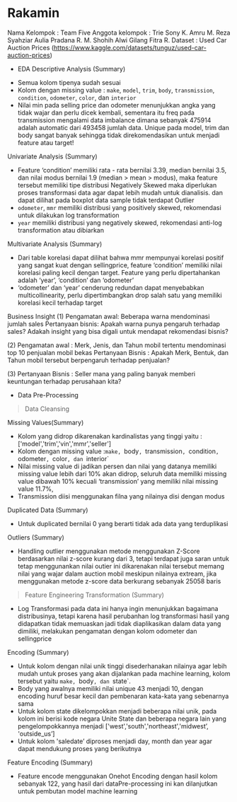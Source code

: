 # Rakamin

Nama Kelompok :
Team Five
Anggota kelompok :
Trie Sony K.
Amru
M. Reza Syahziar
Aulia Pradana R.
M. Shohih Alwi
Gilang Fitra R.
Dataset : Used Car Auction Prices (https://www.kaggle.com/datasets/tunguz/used-car-auction-prices)

* EDA
Descriptive Analysis (Summary)
- Semua kolom tipenya sudah sesuai
- Kolom dengan missing value : `make`, `model`, `trim`, `body`, `transmission`, `condition`, `odometer`, `color`, dan `interior`
- Nilai min pada selling price dan odometer menunjukkan angka yang tidak wajar dan perlu dicek kembali, sementara itu freq pada transmission mengalami data imbalance dimana sebanyak 475914 adalah automatic dari 493458 jumlah data. Unique pada model, trim dan body sangat banyak sehingga tidak direkomendasikan untuk menjadi feature atau target!


Univariate Analysis (Summary)
- Feature ‘condition’ memiliki rata - rata bernilai 3.39, median bernilai 3.5, dan nilai modus bernilai 1.9 (median > mean > modus), maka feature tersebut memiliki tipe distribusi Negatively Skewed maka diperlukan proses transformasi data agar dapat lebih mudah untuk dianalisis. dan dapat dilihat pada boxplot data sample tidak terdapat Outlier
- `odometer`, `mmr` memiliki distribusi yang positively skewed, rekomendasi untuk dilakukan log transformation
- `year` memiliki distribusi yang negatively skewed, rekomendasi anti-log transformation atau dibiarkan


Multivariate Analysis (Summary)
- Dari table korelasi dapat dilihat bahwa mmr mempunyai korelasi positif yang sangat kuat dengan sellingprice, feature ‘condition’ memiliki nilai korelasi paling kecil dengan target. Feature yang perlu dipertahankan adalah ‘year’, ‘condition’ dan ‘odometer’
- ‘odometer’ dan ‘year’ cenderung redundan dapat menyebabkan multicollinearity, perlu dipertimbangkan drop salah satu yang memiliki korelasi kecil terhadap target

Business Insight 
(1) 
Pengamatan awal: Beberapa warna mendominasi jumlah sales
Pertanyaan bisnis: Apakah warna punya pengaruh terhadap sales? Adakah insight yang bisa digali untuk mendapat rekomendasi bisnis?

(2)
Pengamatan awal : Merk, Jenis, dan Tahun mobil tertentu mendominasi top 10 penjualan mobil bekas
Pertanyaan Bisnis :  Apakah Merk, Bentuk, dan Tahun mobil tersebut berpengaruh terhadap penjualan?
 
(3)
Pertanyaan Bisnis : Seller mana yang paling banyak memberi keuntungan terhadap perusahaan kita?

* Data Pre-Processing 
> Data Cleansing

Missing Values(Summary)
- Kolom yang didrop dikarenakan kardinalistas yang tinggi yaitu : ['model','trim','vin','mmr','seller']
- Kolom dengan missing value :`make, `body`, `transmission`, `condition`, `odometer`, `color`, dan `interior`
- Nilai missing value di jadikan persen dan nilai yang datanya memiliki missing value lebih dari 10% akan didrop, seluruh data memiliki missing value dibawah 10% kecuali ‘transmission’ yang memiliki nilai missing value 11.7%, 
- Transmission diisi menggunakan filna yang nilainya disi dengan modus

Duplicated Data (Summary)
- Untuk duplicated bernilai 0 yang berarti tidak ada data yang terduplikasi

Outliers (Summary)
- Handling outlier menggunakan metode menggunakan Z-Score berdasarkan nilai  z-score kurang dari 3, tetapi terdapat juga saran untuk tetap menggunankan nilai outier ini dikarenakan nilai tersebut memang nilai yang wajar dalam auction mobil meskipun nilainya extream,  jika menggunakan metode z-score data  berkurang sebanyak 25058 baris

> Feature Engineering
Transformation (Summary)
- Log Transformasi pada data ini hanya ingin menunjukkan bagaimana distribusinya, tetapi karena hasil perubanhan log transformasi hasil yang didapatkan tidak memuaskan jadi tidak diaplikasikan dalam data yang dimiliki, melakukan pengamatan dengan kolom odometer dan sellingprice

Encoding (Summary)
- Untuk kolom dengan nilai unik tinggi disederhanakan nilainya agar lebih mudah untuk proses yang akan dijalankan pada machine learning,  kolom tersebut yaitu `make, `body`, dan `state`.
- Body yang awalnya memiliki nilai unique 43 menjadi 10, dengan encoding huruf besar kecil dan pembenaran kata-kata yang sebenarnya sama 
- Untuk kolom state dikelompokkan menjadi beberapa nilai unik, pada kolom ini berisi kode negara Unite State dan beberapa negara lain yang pengelompokkannya menjadi ['west','south','northeast','midwest’, 'outside_us’] 
- Untuk kolom 'saledate’ diproses menjadi day, month dan year agar dapat mendukung proses yang berikutnya  

Feature Encoding (Summary)
- Feature encode menggunakan Onehot Encoding dengan hasil kolom sebanyak 122, yang hasil dari dataPre-processing ini kan dilanjutkan untuk pembutan model machine learning





